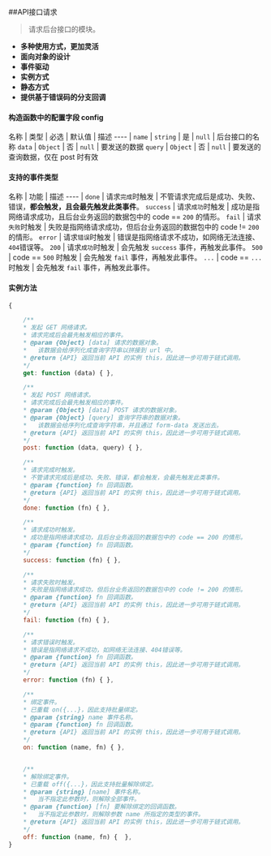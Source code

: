 ﻿##API接口请求

>请求后台接口的模块。

- **多种使用方式，更加灵活**
- **面向对象的设计**
- **事件驱动**
- **实例方式**
- **静态方式**
- **提供基于错误码的分支回调**


#### 构造函数中的配置字段 config

名称 | 类型 | 必选 | 默认值 | 描述 
---- |
`name` | `string` | 是 | `null` | 后台接口的名称
`data` | `Object` | 否 |  `null` | 要发送的数据
`query` | `Object` | 否 |  `null` | 要发送的查询数据，仅在 post 时有效

#### 支持的事件类型
名称 | 功能 | 描述 
---- |
`done` | 请求`完成`时触发 | 不管请求完成后是成功、失败、错误，**都会触发，且会最先触发此类事件**。
`success` | 请求`成功`时触发 | 成功是指网络请求成功，且后台业务返回的数据包中的 code == `200` 的情形。
`fail` | 请求`失败`时触发 | 失败是指网络请求成功，但后台业务返回的数据包中的 code != `200` 的情形。
`error` | 请求`错误`时触发 | 错误是指网络请求不成功，如网络无法连接、`404`错误等。
`200` | 请求`成功`时触发 | 会先触发 `success` 事件，再触发此事件。
`500` | code == `500` 时触发 | 会先触发 `fail` 事件，再触发此事件。
`...` | code == `...` 时触发 | 会先触发 `fail` 事件，再触发此事件。

#### 实例方法

``` javascript
{

    /**
    * 发起 GET 网络请求。
    * 请求完成后会最先触发相应的事件。
    * @param {Object} [data] 请求的数据对象。
    *   该数据会给序列化成查询字符串以拼接到 url 中。
    * @return {API} 返回当前 API 的实例 this，因此进一步可用于链式调用。
    */
    get: function (data) { },

    /**
    * 发起 POST 网络请求。
    * 请求完成后会最先触发相应的事件。
    * @param {Object} [data] POST 请求的数据对象。
    * @param {Object} [query] 查询字符串的数据对象。
    *   该数据会给序列化成查询字符串，并且通过 form-data 发送出去。
    * @return {API} 返回当前 API 的实例 this，因此进一步可用于链式调用。
    */
    post: function (data, query) { },

    /**
    * 请求完成时触发。
    * 不管请求完成后是成功、失败、错误，都会触发，会最先触发此类事件。
    * @param {function} fn 回调函数。
    * @return {API} 返回当前 API 的实例 this，因此进一步可用于链式调用。
    */
    done: function (fn) { },

    /**
    * 请求成功时触发。
    * 成功是指网络请求成功，且后台业务返回的数据包中的 code == 200 的情形。
    * @param {function} fn 回调函数。
    */
    success: function (fn) { },

    /**
    * 请求失败时触发。
    * 失败是指网络请求成功，但后台业务返回的数据包中的 code != 200 的情形。
    * @param {function} fn 回调函数。
    * @return {API} 返回当前 API 的实例 this，因此进一步可用于链式调用。
    */
    fail: function (fn) { },

    /**
    * 请求错误时触发。
    * 错误是指网络请求不成功，如网络无法连接、404错误等。
    * @param {function} fn 回调函数。
    * @return {API} 返回当前 API 的实例 this，因此进一步可用于链式调用。
    */
    error: function (fn) { },

    /**
    * 绑定事件。
    * 已重载 on({...}，因此支持批量绑定。
    * @param {string} name 事件名称。
    * @param {function} fn 回调函数。
    * @return {API} 返回当前 API 的实例 this，因此进一步可用于链式调用。
    */
    on: function (name, fn) { },


    /**
    * 解除绑定事件。
    * 已重载 off({...}，因此支持批量解除绑定。
    * @param {string} [name] 事件名称。
    *   当不指定此参数时，则解除全部事件。
    * @param {function} [fn] 要解除绑定的回调函数。
    *   当不指定此参数时，则解除参数 name 所指定的类型的事件。
    * @return {API} 返回当前 API 的实例 this，因此进一步可用于链式调用。
    */
    off: function (name, fn) {  },
}
```